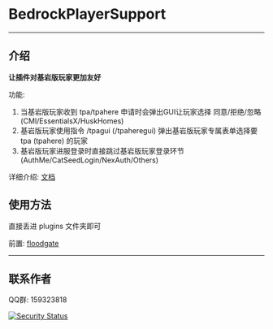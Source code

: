 # BedrockPlayerSupport
------
## 介绍

**让插件对基岩版玩家更加友好**
  
功能:  
 1. 当基岩版玩家收到 tpa/tpahere 申请时会弹出GUI让玩家选择 同意/拒绝/忽略 (CMI/EssentialsX/HuskHomes)
 2. 基岩版玩家使用指令 /tpagui (/tpaheregui) 弹出基岩版玩家专属表单选择要 tpa (tpahere) 的玩家 
 3. 基岩版玩家进服登录时直接跳过基岩版玩家登录环节 (AuthMe/CatSeedLogin/NexAuth/Others)

详细介绍: [文档](https://dongshaonb.github.io/BedrockPlayerSupport/#/start/introduce)

## 使用方法

直接丢进 plugins 文件夹即可  

前置: [floodgate][1]

------

## 联系作者
QQ群: 159323818

[![Security Status](https://www.murphysec.com/platform3/v31/badge/1713605476427284480.svg)](https://www.murphysec.com/console/report/1713600058921631744/1713605476427284480)

  [1]: https://github.com/GeyserMC/Floodgate
